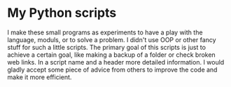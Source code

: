 # My Python scripts

I make these small programs as experiments to have a play with the language, moduls, or to solve a problem. I didn't use OOP or other fancy stuff for such a little scripts. The primary goal of this scripts is just to achieve a certain goal, like making a backup of a folder or check broken web links. In a script name and a header more detailed information. I would gladly accept some piece of advice from others to improve the code and make it more efficient.

